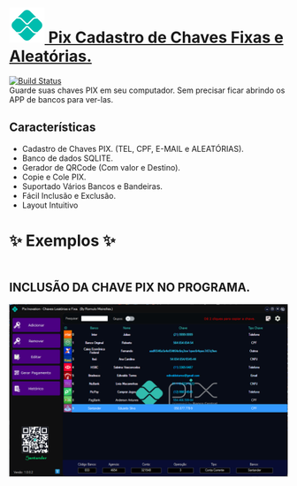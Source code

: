 #  <a href="https://github.com/Romulo-Meirelles"><img src="/Images/PIX_LOGO_64x64.png">  Pix Cadastro de Chaves Fixas e Aleatórias.
[![Build Status](https://travis-ci.org/joemccann/dillinger.svg?branch=master)](https://github.com/Romulo-Meirelles) <br>
Guarde suas chaves PIX em seu computador. Sem precisar ficar abrindo os APP de bancos para ver-las.

## Características

- Cadastro de Chaves PIX. (TEL, CPF, E-MAIL e ALEATÓRIAS).
- Banco de dados SQLITE.
- Gerador de QRCode (Com valor e Destino).
- Copie e Cole PIX.
- Suportado Vários Bancos e Bandeiras.
- Fácil Inclusão e Exclusão.
- Layout Intuitivo

<h1> ✨ Exemplos ✨ </h1>

<h2><br> INCLUSÃO DA CHAVE PIX NO PROGRAMA.<br></h2>

<img src="/Images/Pix_08.png">
<br>


